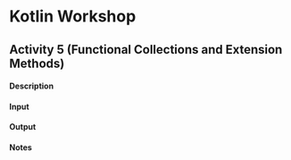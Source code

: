 # Kotlin Workshop #
## Activity 5 (Functional Collections and Extension Methods) ##

#### Description ####

#### Input ####

#### Output ####

#### Notes ####
